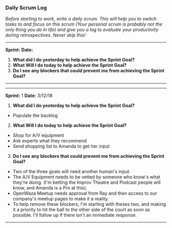 ### Daily Scrum Log
_Before starting to work, write a daily scrum. This will help you to switch tasks to and focus on this scrum (Your personal scrum is probably not the only thing you do in life) and give you a log to evaluate your productivity during retrospectives. Never skip this!_

***
__Sprint:__
__Date:__
 1. __What did I do yesterday to help achieve the Sprint Goal?__
 2. __What Will I do today to help achieve the Sprint Goal?__
 3. __Do I see any blockers that could prevent me from achieving the Sprint Goal?__
***

***
__Sprint:__ 1
__Date:__ 3/12/18
 1. __What did I do yesterday to help achieve the Sprint Goal?__
 - Populate the backlog
 2. __What Will I do today to help achieve the Sprint Goal?__
 - Shop for A/V equipment
 - Ask experts what they recommend
 - Send shopping list to Amanda to get her input
 3. __Do I see any blockers that could prevent me from achieving the Sprint Goal?__
 - Two of the three goals will need another human's input.
 - The A/V Equipment needs to be vetted by someone who know's what they're doing. (I'm betting the Improv Theatre and Podcast people will know, and Amanda is a Pro at this).
 - OpenWaza Meetup needs approval from Ray and then access to our company's meetup pages to make it a reality.
 - To help remove these blockers, I'm starting with theses two, and making it a priority to hit the ball to the other side of the court as soon as possible. I'll follow up if there isn't an immediate response.
***
